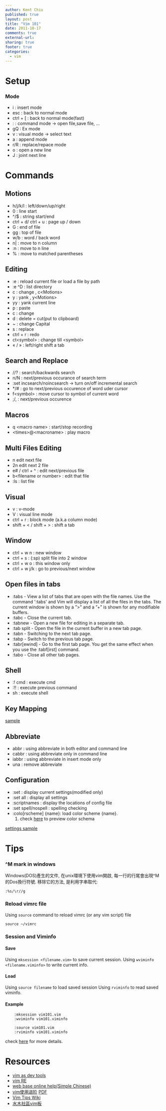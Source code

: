 ```yaml
---
author: Kent Chiu
published: true
layout: post
title: "Vim 101"
date: 2011-10-17
comments: true
external-url:
sharing: true
footer: true
categories:
  - vim
---
```





Setup
=====

### Mode

-   i : insert mode
-   esc : back to normal mode
-   ctrl + [ : back to normal mode(fast)
-   : : command mode → open file,save file, …
-   gQ : Ex mode
-   v : visual mode → select text
-   a : append mode
-   r/R : replace/repace mode
-   o : open a new line
-   J : joint next line

Commands
========

Motions
-------

-   h/j/k/l : left/down/up/right
-   0 : line start
-   \^/\$ : string start/end
-   ctrl + d/ ctrl + u : page up / down
-   G : end of file
-   gg : top of file
-   w/b : word / back word
-   n| : move to n column
-   :n : move to n line
-   % : move to matched parentheses

Editing
-------

-   :e : reload current file or load a file by path
-   :e \^D : list directory
-   c : change , c\<Motions\>
-   y : yank , y\<Motions\>
-   yy : yank current line
-   p : paste
-   c : change
-   d : delete = cut(put to clipboard)
-   \~ : change Capital
-   s : replace
-   ctrl + r : redo
-   ct\<symbol\> : change till \<symbol\>
-   « / » : left/right shift a tab

Search and Replace
------------------

-   //? : search/backwards search
-   n/N : next/previous occurance of search term
-   :set incsearch/noincsearch → turn on/off incremental search
-   \*/\# : go to next/previous occurence of word uder cursor
-   f\<symbol\> : move cursor to symbol of current word
-   ;/, : next/previous occurence

Macros
------

-   q \<macro name\> : start/stop recording
-   \<times\>@\<macroname\> : play macro

Multi Files Editing
-------------------

-   n edit next file
-   2n edit next 2 file
-   e\# / ctrl + \^ : edit next/previous file
-   b\<filename or number\> : edit that file
-   :ls : list file

Visual
------

-   v : v-mode
-   V : visual line mode
-   ctrl + r : block mode (a.k.a column mode)
-   shift + \< / shift + \> : shift a tab

Window
------

-   ctrl + w n : new window
-   ctrl + s : (:sp) split file into 2 window
-   ctrl + w o : this window only
-   ctrl + w j/k : go to previous/next window

Open files in tabs
------------------

-   :tabs - View a list of tabs that are open with the file names. Use
    the command ':tabs' and Vim will display a list of all the files in
    the tabs. The current window is shown by a ”\>” and a ”+” is shown
    for any modifiable buffers.
-   :tabc - Close the current tab.
-   :tabnew - Open a new file for editing in a separate tab.
-   :tab split - Open the file in the current buffer in a new tab page.
-   :tabn - Switching to the next tab page.
-   :tabp - Switch to the previous tab page.
-   :tabr[ewind] - Go to the first tab page. You get the same effect
    when you use the :tabf[irst] command.
-   :tabo - Close all other tab pages.

Shell
-----

-   :! cmd : execute cmd
-   :!! : execute previous command
-   sh : execute shell

Key Mapping
-----------

[sample](http://greenisland.csie.nctu.edu.tw/wp/2007/02/06/959/ "http://greenisland.csie.nctu.edu.tw/wp/2007/02/06/959/")

Abbreviate
----------

-   abbr : using abbreviate in both editor and command line
-   cabbr : using abbreviate only in command line
-   iabbr : using abbreviate in insert mode only
-   una : remove abbreviate

Configuration
-------------

-   :set : display current settings(modified only)
-   :set all : display all settings
-   :scriptnames : display the locations of config file
-   :set spell/nospell : spelling checking
-   :colo[rscheme] {name}: load color scheme {name}.
    1.  check
        [here](http://www.cs.cmu.edu/~maverick/VimColorSchemeTest/ "http://www.cs.cmu.edu/~maverick/VimColorSchemeTest/")
        to preview color schema

[settings sample](http://greenisland.csie.nctu.edu.tw/wp/2005/09/21/341/#more-341 "http://greenisland.csie.nctu.edu.tw/wp/2005/09/21/341/#more-341")

Tips
====

### \^M mark in windows

Windows(DOS)產生的文件, 在unix環境下使用vim開啟,
每一行的行尾會出現\^M的Dos換行符號. 移除它的方法, 是利用字串取代:

```
:%s/\r//g
```

### Reload vimrc file

Using `source` command to reload vimrc (or any vim script) file

```
source ~/vimrc
```

### Session and Viminfo

#### Save

Using `mksession <filename.vim>` to save current session. Using
`wviminfo <filename.viminfo>` to write current info.

#### Load

Using `source filename` to load saved session Using `rviminfo` to read
saved viminfo.

#### Example


```
    :mksession vim101.vim
    :wviminfo vim101.viminfo
```


```
    :source vim101.vim
    :rviminfo vim101.viminfo
```

check
[here](http://easwy.com/blog/archives/advanced-vim-skills-session-file-and-viminfo/ "http://easwy.com/blog/archives/advanced-vim-skills-session-file-and-viminfo/")
for more details.


Resources
=========

-   [vim as dev
    tools](http://lucumr.pocoo.org/2007/4/2/vim-as-development-environment "http://lucumr.pocoo.org/2007/4/2/vim-as-development-environment")
-   [vim
    RE](http://www.geocities.com/volontir/ "http://www.geocities.com/volontir/")
-   [web base online help(Simple
    Chinese)](http://vimcdoc.sourceforge.net/doc/ "http://vimcdoc.sourceforge.net/doc/")
-   [vim使用进阶](http://easwy.com/blog/archives/advanced-vim-skills-catalog/ "http://easwy.com/blog/archives/advanced-vim-skills-catalog/")
    [PDF](http://wiki.kent-chiu.com/lib/exe/fetch.php?media=vim:vim_advanced_usage.pdf "vim:vim_advanced_usage.pdf")
-   [Vim Tips
    Wiki](http://vim.wikia.com/wiki/Vim_Tips_Wiki "http://vim.wikia.com/wiki/Vim_Tips_Wiki")
-   [水木社區vim板](http://www.newsmth.net/frames.html?mainurl=%2Fbbsdoc.php%3Fboard%3DVIM "http://www.newsmth.net/frames.html?mainurl=%2Fbbsdoc.php%3Fboard%3DVIM")

